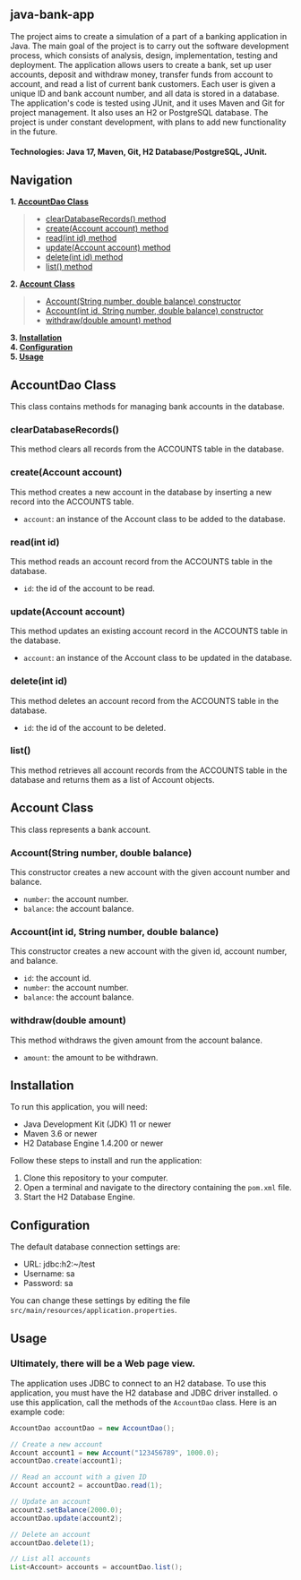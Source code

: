 ## java-bank-app

The project aims to create a simulation of a part of a banking application in Java. The main
goal of the project is to carry out the software development process, which consists of
analysis, design, implementation, testing and deployment.
The application allows users to create a bank, set up user accounts, deposit and withdraw
money, transfer funds from account to account, and read a list of current bank customers.
Each user is given a unique ID and bank account number, and all data is stored in a database.
The application's code is tested using JUnit, and it uses Maven and Git for project
management. It also uses an H2 or PostgreSQL database.
The project is under constant development, with plans to add new functionality in the future.
#### Technologies: Java 17, Maven, Git, H2 Database/PostgreSQL, JUnit.


## Navigation
**1. [AccountDao Class](#accountdao-class)**
> - [clearDatabaseRecords() method](#cleardatabaserecords--) 
> - [create(Account account) method](#create--account-account-) 
> - [read(int id) method ](#read--int-id-) 
> - [update(Account account) method](#update--account-account-) 
> - [delete(int id) method](#delete--int-id-)
> - [list() method ](#list--) 

**2. [Account Class](#account-class)**<br/>
> - [Account(String number, double balance) constructor](#account--string-number-double-balance-) 
> - [Account(int id, String number, double balance) constructor](#account--int-id-string-number-double-balance-) 
> - [withdraw(double amount) method](#withdraw--double-amount-)

**3. [Installation](#installation)**<br/>
**4. [Configuration](#configuration)**<br/>
**5. [Usage](#usage)**

## AccountDao Class

This class contains methods for managing bank accounts in the database.

### clearDatabaseRecords()

This method clears all records from the ACCOUNTS table in the database.

### create(Account account)

This method creates a new account in the database by inserting a new record into the ACCOUNTS table.

- `account`: an instance of the Account class to be added to the database.

### read(int id)

This method reads an account record from the ACCOUNTS table in the database.

- `id`: the id of the account to be read.

### update(Account account)

This method updates an existing account record in the ACCOUNTS table in the database.

- `account`: an instance of the Account class to be updated in the database.

### delete(int id)

This method deletes an account record from the ACCOUNTS table in the database.

- `id`: the id of the account to be deleted.

### list()

This method retrieves all account records from the ACCOUNTS table in the database and returns them as a list of Account objects.

## Account Class

This class represents a bank account.

### Account(String number, double balance)

This constructor creates a new account with the given account number and balance.

- `number`: the account number.
- `balance`: the account balance.

### Account(int id, String number, double balance)

This constructor creates a new account with the given id, account number, and balance.

- `id`: the account id.
- `number`: the account number.
- `balance`: the account balance.

### withdraw(double amount)

This method withdraws the given amount from the account balance.

- `amount`: the amount to be withdrawn.

## Installation

To run this application, you will need:

- Java Development Kit (JDK) 11 or newer
- Maven 3.6 or newer
- H2 Database Engine 1.4.200 or newer

Follow these steps to install and run the application:

1. Clone this repository to your computer.
2. Open a terminal and navigate to the directory containing the `pom.xml` file.
3. Start the H2 Database Engine.

## Configuration

The default database connection settings are:

- URL: jdbc:h2:~/test
- Username: sa
- Password: sa

You can change these settings by editing the file `src/main/resources/application.properties`.

## Usage
### Ultimately, there will be a Web page view.

The application uses JDBC to connect to an H2 database. To use this application, you must have the H2 database and JDBC driver installed.
o use this application, call the methods of the `AccountDao` class. Here is an example code:

```java
AccountDao accountDao = new AccountDao();

// Create a new account
Account account1 = new Account("123456789", 1000.0);
accountDao.create(account1);

// Read an account with a given ID
Account account2 = accountDao.read(1);

// Update an account
account2.setBalance(2000.0);
accountDao.update(account2);

// Delete an account
accountDao.delete(1);

// List all accounts
List<Account> accounts = accountDao.list();









